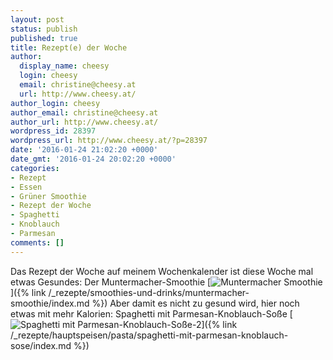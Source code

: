 ```yaml
---
layout: post
status: publish
published: true
title: Rezept(e) der Woche
author:
  display_name: cheesy
  login: cheesy
  email: christine@cheesy.at
  url: http://www.cheesy.at/
author_login: cheesy
author_email: christine@cheesy.at
author_url: http://www.cheesy.at/
wordpress_id: 28397
wordpress_url: http://www.cheesy.at/?p=28397
date: '2016-01-24 21:02:20 +0000'
date_gmt: '2016-01-24 20:02:20 +0000'
categories:
- Rezept
- Essen
- Grüner Smoothie
- Rezept der Woche
- Spaghetti
- Knoblauch
- Parmesan
comments: []
---
```

Das Rezept der Woche auf meinem Wochenkalender ist diese Woche mal etwas Gesundes: Der Muntermacher-Smoothie
[![Muntermacher Smoothie](http://www.cheesy.at/wp-content/uploads/Muntermacher-Smoothie.jpg)]({% link /_rezepte/smoothies-und-drinks/muntermacher-smoothie/index.md %})
Aber damit es nicht zu gesund wird, hier noch etwas mit mehr Kalorien: Spaghetti mit Parmesan-Knoblauch-Soße
[![Spaghetti mit Parmesan-Knoblauch-Soße-2](http://www.cheesy.at/wp-content/uploads/Spaghetti-mit-Parmesan-Knoblauch-Soße-2.jpg)]({% link /_rezepte/hauptspeisen/pasta/spaghetti-mit-parmesan-knoblauch-sose/index.md %})
